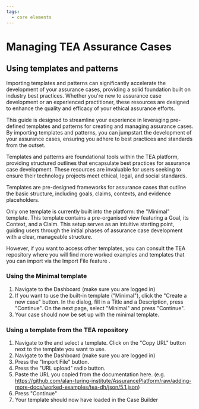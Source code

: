 ```yaml
---
tags:
  - core elements
---
```


# Managing TEA Assurance Cases

## Using templates and patterns

Importing templates and patterns can significantly accelerate the development of your assurance cases, providing a solid foundation built on industry best practices. Whether you're new to assurance case development or an experienced practitioner, these resources are designed to enhance the quality and efficacy of your ethical assurance efforts.

This guide is designed to streamline your experience in leveraging pre-defined templates and patterns for creating and managing assurance cases. By importing templates and patterns, you can jumpstart the development of your assurance cases, ensuring you adhere to best practices and standards from the outset.

Templates and patterns are foundational tools within the TEA platform, providing structured outlines that encapsulate best practices for assurance case development. These resources are invaluable for users seeking to ensure their technology projects meet ethical, legal, and social standards.

Templates are pre-designed frameworks for assurance cases that outline the basic structure, including goals, claims, contexts, and evidence placeholders.

Only one template is currently built into the platform: the "Minimal" template. This template contains a pre-organised view featuring a Goal, its Context, and a Claim. This setup serves as an intuitive starting point, guiding users through the initial phases of assurance case development with a clear, manageable structure.

However, if you want to access other templates, you can consult the TEA repository where you will find more worked examples and templates that you can import via the Import File feature <!-- TODO: ADD LINK -->.

### Using the Minimal template

1. Navigate to the Dashboard (make sure you are logged in)
2. If you want to use the built-in template ("Minimal"), click the "Create a new case" button. In the dialog, fill in a Title and a Description, press "Continue". On the next page, select "Minimal" and press "Continue".
3. Your case should now be set up with the minimal template.

### Using a template from the TEA repository

1. Navigate to the <!-- TODO: ADD A PAGE ON DOCS EXPLAINING THE DIFFERENT TEMPLATES --> and select a template. Click on the "Copy URL" button next to the template you want to use.
2. Navigate to the Dashboard (make sure you are logged in)
3. Press the "Import File" button.
4. Press the "URL upload" radio button.
5. Paste the URL you copied from the documentation here. (e.g. https://github.com/alan-turing-institute/AssurancePlatform/raw/adding-more-docs/worked-examples/tea-dh/json/5.1.json)
6. Press "Continue"
7. Your template should now have loaded in the Case Builder
